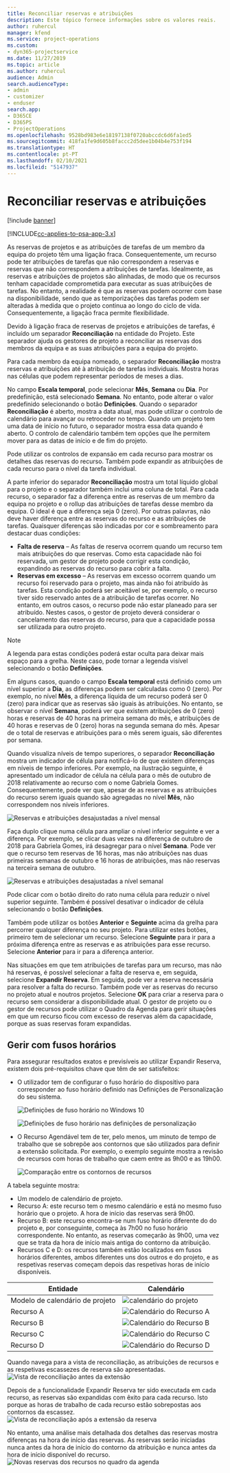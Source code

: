 ```yaml
---
title: Reconciliar reservas e atribuições
description: Este tópico fornece informações sobre os valores reais.
author: ruhercul
manager: kfend
ms.service: project-operations
ms.custom:
- dyn365-projectservice
ms.date: 11/27/2019
ms.topic: article
ms.author: ruhercul
audience: Admin
search.audienceType:
- admin
- customizer
- enduser
search.app:
- D365CE
- D365PS
- ProjectOperations
ms.openlocfilehash: 9528bd983e6e18197138f0720abccdc6d6fa1ed5
ms.sourcegitcommit: 418fa1fe9d605b8faccc2d5dee1b04b4e753f194
ms.translationtype: HT
ms.contentlocale: pt-PT
ms.lasthandoff: 02/10/2021
ms.locfileid: "5147937"
---
```

# <a name="reconcile-bookings-and-assignments"></a>Reconciliar reservas e atribuições

[!include [banner](../includes/psa-now-project-operations.md)]

[!INCLUDE[cc-applies-to-psa-app-3.x](../includes/cc-applies-to-psa-app-3x.md)]

As reservas de projetos e as atribuições de tarefas de um membro da equipa do projeto têm uma ligação fraca. Consequentemente, um recurso pode ter atribuições de tarefas que não correspondem a reservas e reservas que não correspondem a atribuições de tarefas. Idealmente, as reservas e atribuições de projetos são alinhadas, de modo que os recursos tenham capacidade comprometida para executar as suas atribuições de tarefas. No entanto, a realidade é que as reservas podem ocorrer com base na disponibilidade, sendo que as temporizações das tarefas podem ser alteradas à medida que o projeto continua ao longo do ciclo de vida. Consequentemente, a ligação fraca permite flexibilidade.

Devido à ligação fraca de reservas de projetos e atribuições de tarefas, é incluído um separador **Reconciliação** na entidade do Projeto. Este separador ajuda os gestores de projeto a reconciliar as reservas dos membros da equipa e as suas atribuições para a equipa do projeto.

Para cada membro da equipa nomeado, o separador **Reconciliação** mostra reservas e atribuições até à atribuição de tarefas individuais. Mostra horas nas células que podem representar períodos de meses a dias.

No campo **Escala temporal**, pode selecionar **Mês**, **Semana** ou **Dia**. Por predefinição, está selecionado **Semana**. No entanto, pode alterar o valor predefinido selecionando o botão **Definições**. Quando o separador **Reconciliação** é aberto, mostra a data atual, mas pode utilizar o controlo de calendário para avançar ou retroceder no tempo. Quando um projeto tem uma data de início no futuro, o separador mostra essa data quando é aberto. O controlo de calendário também tem opções que lhe permitem mover para as datas de início e de fim do projeto.

Pode utilizar os controlos de expansão em cada recurso para mostrar os detalhes das reservas do recurso. Também pode expandir as atribuições de cada recurso para o nível da tarefa individual.

A parte inferior do separador **Reconciliação** mostra um total líquido global para o projeto e o separador também inclui uma coluna de total. Para cada recurso, o separador faz a diferença entre as reservas de um membro da equipa no projeto e o rollup das atribuições de tarefas desse membro da equipa. O ideal é que a diferença seja 0 (zero). Por outras palavras, não deve haver diferença entre as reservas do recurso e as atribuições de tarefas. Quaisquer diferenças são indicadas por cor e sombreamento para destacar duas condições:

- **Falta de reserva** – As faltas de reserva ocorrem quando um recurso tem mais atribuições do que reservas. Como esta capacidade não foi reservada, um gestor de projeto pode corrigir esta condição, expandindo as reservas do recurso para cobrir a falta.
- **Reservas em excesso** – As reservas em excesso ocorrem quando um recurso foi reservado para o projeto, mas ainda não foi atribuído às tarefas. Esta condição poderá ser aceitável se, por exemplo, o recurso tiver sido reservado antes de a atribuição de tarefas ocorrer. No entanto, em outros casos, o recurso pode não estar planeado para ser atribuído. Nestes casos, o gestor de projeto deverá considerar o cancelamento das reservas do recurso, para que a capacidade possa ser utilizada para outro projeto.

> [!NOTE]
> A legenda para estas condições poderá estar oculta para deixar mais espaço para a grelha. Neste caso, pode tornar a legenda visível selecionando o botão **Definições**.

Em alguns casos, quando o campo **Escala temporal** está definido como um nível superior a **Dia**, as diferenças podem ser calculadas como 0 (zero). Por exemplo, no nível **Mês**, a diferença líquida de um recurso poderá ser 0 (zero) para indicar que as reservas são iguais às atribuições. No entanto, se observar o nível **Semana**, poderá ver que existem atribuições de 0 (zero) horas e reservas de 40 horas na primeira semana do mês, e atribuições de 40 horas e reservas de 0 (zero) horas na segunda semana do mês. Apesar de o total de reservas e atribuições para o mês serem iguais, são diferentes por semana.

Quando visualiza níveis de tempo superiores, o separador **Reconciliação** mostra um indicador de célula para notificá-lo de que existem diferenças em níveis de tempo inferiores. Por exemplo, na ilustração seguinte, é apresentado um indicador de célula na célula para o mês de outubro de 2018 relativamente ao recurso com o nome Gabriela Gomes. Consequentemente, pode ver que, apesar de as reservas e as atribuições do recurso serem iguais quando são agregadas no nível **Mês**, não correspondem nos níveis inferiores.

![Reservas e atribuições desajustadas a nível mensal](media/reconcile-assignments-01.JPG)

Faça duplo clique numa célula para ampliar o nível inferior seguinte e ver a diferença. Por exemplo, se clicar duas vezes na diferença de outubro de 2018 para Gabriela Gomes, irá desagregar para o nível **Semana**. Pode ver que o recurso tem reservas de 16 horas, mas não atribuições nas duas primeiras semanas de outubro e 16 horas de atribuições, mas não reservas na terceira semana de outubro.

![Reservas e atribuições desajustadas a nível semanal](media/reconcile-assignments-02.JPG)

Pode clicar com o botão direito do rato numa célula para reduzir o nível superior seguinte. Também é possível desativar o indicador de célula selecionando o botão **Definições**. 

Também pode utilizar os botões **Anterior** e **Seguinte** acima da grelha para percorrer qualquer diferença no seu projeto. Para utilizar estes botões, primeiro tem de selecionar um recurso. Selecione **Seguinte** para ir para a próxima diferença entre as reservas e as atribuições para esse recurso. Selecione **Anterior** para ir para a diferença anterior.

Nas situações em que tem atribuições de tarefas para um recurso, mas não há reservas, é possível selecionar a falta de reserva e, em seguida, selecione **Expandir Reserva**. Em seguida, pode ver a reserva necessária para resolver a falta do recurso. Também pode ver as reservas do recurso no projeto atual e noutros projetos. Selecione **OK** para criar a reserva para o recurso sem considerar a disponibilidade atual. O gestor de projeto ou o gestor de recursos pode utilizar o Quadro da Agenda para gerir situações em que um recurso ficou com excesso de reservas além da capacidade, porque as suas reservas foram expandidas.

## <a name="managing-with-time-zones"></a>Gerir com fusos horários
Para assegurar resultados exatos e previsíveis ao utilizar Expandir Reserva, existem dois pré-requisitos chave que têm de ser satisfeitos:  

- O utilizador tem de configurar o fuso horário do dispositivo para corresponder ao fuso horário definido nas Definições de Personalização do seu sistema.
 
  ![Definições de fuso horário no Windows 10](media/reconcile-assignments-03.png)

  ![Definições de fuso horário nas definições de personalização](media/reconcile-assignments-04.png)
 
- O Recurso Agendável tem de ter, pelo menos, um minuto de tempo de trabalho que se sobrepõe aos contornos que são utilizados para definir a extensão solicitada. Por exemplo, o exemplo seguinte mostra a revisão de recursos com horas de trabalho que caem entre as 9h00 e as 19h00. 

  ![Comparação entre os contornos de recursos](media/reconcile-assignments-05.png)

A tabela seguinte mostra:

- Um modelo de calendário de projeto.
- Recurso A: este recurso tem o mesmo calendário e está no mesmo fuso horário que o projeto. A hora de início das reservas será 9h00.
- Recurso B: este recurso encontra-se num fuso horário diferente do do projeto e, por conseguinte, começa às 7h00 no fuso horário correspondente. No entanto, as reservas começarão às 9h00, uma vez que se trata da hora de início mais antiga do contorno da atribuição.
- Recursos C e D: os recursos também estão localizados em fusos horários diferentes, ambos diferentes uns dos outros e do projeto, e as respetivas reservas começam depois das respetivas horas de início disponíveis.

|Entidade  |Calendário  |
|-|-|
|Modelo de calendário de projeto   | ![calendário do projeto](media/reconcile-assignments-06.png) |
|Recurso A  | ![Calendário do Recurso A](media/reconcile-assignments-06.png) |
|Recurso B  |  ![Calendário do Recurso B](media/reconcile-assignments-07.png) |
|Recurso C  |  ![Calendário do Recurso C](media/reconcile-assignments-08.png) |
|Recurso D  | ![Calendário do Recurso D](media/reconcile-assignments-09.png)  |
 
Quando navega para a vista de reconciliação, as atribuições de recursos e as respetivas escassezes de reserva são apresentadas.
 ![Vista de reconciliação antes da extensão](media/reconcile-assignments-10.png)

Depois de a funcionalidade Expandir Reserva ter sido executada em cada recurso, as reservas são expandidas com êxito para cada recurso. Isto porque as horas de trabalho de cada recurso estão sobrepostas aos contornos da escassez.
 ![Vista de reconciliação após a extensão da reserva](media/reconcile-assignments-11.png) 

No entanto, uma análise mais detalhada dos detalhes das reservas mostra diferenças na hora de início das reservas. As reservas serão iniciadas nunca antes da hora de início do contorno da atribuição e nunca antes da hora de início disponível do recurso.
 ![Novas reservas dos recursos no quadro da agenda](media/reconcile-assignments-12.png)
